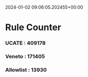 2024-01-02 09:06:05.202455+00:00
# Rule Counter 
 ### UCATE : 409178

 ### Veneto : 171405

 ### Allowlist : 13930